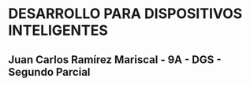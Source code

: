 # DESARROLLO PARA DISPOSITIVOS INTELIGENTES
## Juan Carlos Ramírez Mariscal - 9A - DGS - Segundo Parcial